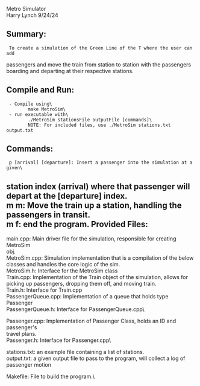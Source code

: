 
Metro Simulator\
Harry Lynch  9/24/24

**Summary**:
---------------
     To create a simulation of the Green Line of the T where the user can add
passengers and move the train from station to station with the passengers
boarding and departing at their respective stations.

**Compile and Run**:
---------------
     - Compile using\
            make MetroSim\
     - run executable with\
            ./MetroSim stationsFile outputFile [commands]\
            NOTE: For included files, use ./MetroSim stations.txt output.txt

**Commands**:
---------------
     p [arrival] [departure]: Insert a passenger into the simulation at a given\
station index (arrival) where that passenger will depart at the [departure] index.\
     m m: Move the train up a station, handling the passengers in transit.\
     m f: end the program.
**Provided Files**:
---------------

main.cpp: Main driver file for the simulation, responsible for creating MetroSim\
          obj.\
MetroSim.cpp: Simulation implementation that is a compilation of the below\
classes and handles the core logic of the sim.\
MetroSim.h:  Interface for the MetroSim class\
Train.cpp: Implementation of the Train object of the simulation, allows for \
picking up passengers, dropping them off, and moving train.\
Train.h: Interface for Train.cpp\
PassengerQueue.cpp: Implementation of a queue that holds type Passenger\
PassengerQueue.h: Interface for PassengerQueue.cpp\

Passenger.cpp: Implementation of Passenger Class, holds an ID and passenger's\
travel plans.\
Passenger.h: Interface for Passenger.cpp\

stations.txt: an example file containing a list of stations.\
output.txt: a given output file to pass to the program, will collect a log of
passenger motion

Makefile: File to build the program.\
